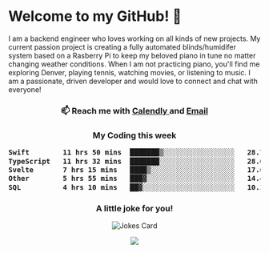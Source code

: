 <h1> Welcome to my GitHub! 👋 </h1>


  I am a backend engineer who loves working on all kinds of new projects. My current passion project is creating a fully automated blinds/humidifer system based on a Rasberry Pi to keep my beloved piano in tune no matter changing weather conditions. When I am not practicing piano, you'll find me exploring Denver, playing tennis, watching movies, or listening to music. I am a passionate, driven developer and would love to connect and chat with everyone!

<h3 align = "center"> 📫 Reach me with <a href = "https://calendly.com/msbrandt00/30min"> Calendly </a> and <a href="mailto:msbrandt00@gmail.com">Email</a> 
 </h3>


 
<div align = "center"
[![Anurag's GitHub stats](https://github-readme-stats.vercel.app/api?username=mbrandt00)](https://github.com/anuraghazra/github-readme-stats)
          </div>
<h3 align="center">
  My Coding this week
<!--START_SECTION:waka-->

```txt
Swift        11 hrs 50 mins  ███████▒░░░░░░░░░░░░░░░░░   28.78 %
TypeScript   11 hrs 32 mins  ███████░░░░░░░░░░░░░░░░░░   28.07 %
Svelte       7 hrs 15 mins   ████▒░░░░░░░░░░░░░░░░░░░░   17.65 %
Other        5 hrs 55 mins   ███▓░░░░░░░░░░░░░░░░░░░░░   14.40 %
SQL          4 hrs 10 mins   ██▓░░░░░░░░░░░░░░░░░░░░░░   10.14 %
```

<!--END_SECTION:waka-->

### A little joke for you!

![Jokes Card](https://readme-jokes.vercel.app/api?hideBorder)

<a href="https://www.linkedin.com/in/mbrandt00/"><img src="https://img.shields.io/badge/linkedin-%230077B5.svg?&style=for-the-badge&logo=linkedin&logoColor=white" /></a>
